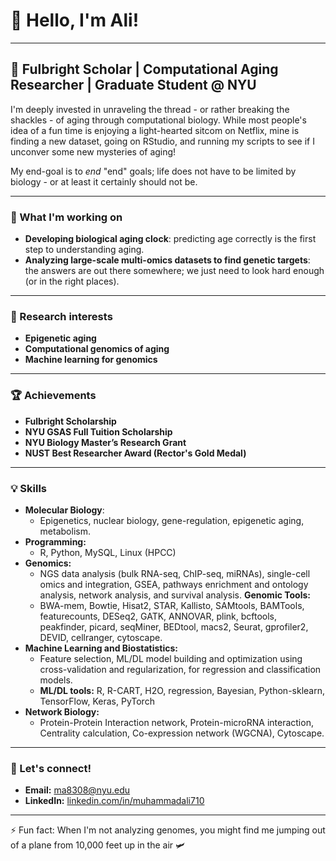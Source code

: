 # 👋 Hello, I'm Ali!

---
🌟 **Fulbright Scholar** | **Computational Aging Researcher** | **Graduate Student @ NYU** 
---

I'm deeply invested in unraveling the thread - or rather breaking the shackles - of aging through computational biology. While most people's idea of a fun time is enjoying a light-hearted sitcom on Netflix, mine is finding a new dataset, going on RStudio, and running my scripts to see if I unconver some new mysteries of aging! 

My end-goal is to _end_ "end" goals; life does not have to be limited by biology - or at least it certainly should not be. 

---

### 🚀 What I'm working on
- **Developing biological aging clock**: predicting age correctly is the first step to understanding aging. 
- **Analyzing large-scale multi-omics datasets to find genetic targets**: the answers are out there somewhere; we just need to look hard enough (or in the right places). 

---
 
### 🔬 Research interests
- **Epigenetic aging** 
- **Computational genomics of aging** 
- **Machine learning for genomics** 

---

### 🏆 Achievements
- **Fulbright Scholarship**
- **NYU GSAS Full Tuition Scholarship**
- **NYU Biology Master’s Research Grant**
- **NUST Best Researcher Award (Rector's Gold Medal)**

---

### 💡 Skills
- **Molecular Biology**:
  - Epigenetics, nuclear biology, gene-regulation, epigenetic aging, metabolism. 
- **Programming:**
  - R, Python, MySQL, Linux (HPCC)
- **Genomics:**
  - NGS data analysis (bulk RNA-seq, ChIP-seq, miRNAs), single-cell omics and integration, GSEA, pathways enrichment and ontology analysis, network analysis, and survival analysis.
  **Genomic Tools:**
  - BWA-mem, Bowtie, Hisat2, STAR, Kallisto, SAMtools, BAMTools, featurecounts, DESeq2, GATK, ANNOVAR, plink, bcftools, peakfinder, picard, seqMiner, BEDtool, macs2, Seurat, gprofiler2, DEVID, cellranger, cytoscape.
- **Machine Learning and Biostatistics:**
  - Feature selection, ML/DL model building and optimization using cross-validation and regularization, for regression and classification models.
  - **ML/DL tools:** R, R-CART, H2O, regression, Bayesian, Python-sklearn, TensorFlow, Keras, PyTorch
- **Network Biology:** 
  - Protein-Protein Interaction network, Protein-microRNA interaction, Centrality calculation, Co-expression network (WGCNA), Cytoscape.

---

### 💬 Let's connect!
- **Email:** <ma8308@nyu.edu>
- **LinkedIn:** [linkedin.com/in/muhammadali710](https://linkedin.com/in/muhammadali710)

---

⚡ Fun fact: When I'm not analyzing genomes, you might find me jumping out of a plane from 10,000 feet up in the air 🛩️


<!---
mali8308/mali8308 is a ✨ special ✨ repository because its `README.md` (this file) appears on your GitHub profile.
You can click the Preview link to take a look at your changes.
--->
